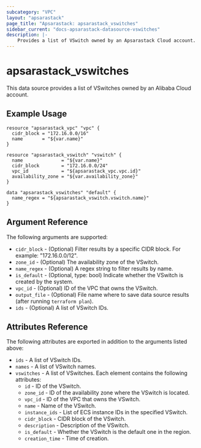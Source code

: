 ```yaml
---
subcategory: "VPC"
layout: "apsarastack"
page_title: "Apsarastack: apsarastack_vswitches"
sidebar_current: "docs-apsarastack-datasource-vswitches"
description: |-
    Provides a list of VSwitch owned by an Apsarastack Cloud account.
---
```


# apsarastack\_vswitches

This data source provides a list of VSwitches owned by an Alibaba Cloud account.

## Example Usage

```
resource "apsarastack_vpc" "vpc" {
  cidr_block = "172.16.0.0/16"
  name       = "${var.name}"
}

resource "apsarastack_vswitch" "vswitch" {
  name              = "${var.name}"
  cidr_block        = "172.16.0.0/24"
  vpc_id            = "${apsarastack_vpc.vpc.id}"
  availability_zone = "${var.availability_zone}"
}

data "apsarastack_vswitches" "default" {
  name_regex = "${apsarastack_vswitch.vswitch.name}"
}
```

## Argument Reference

The following arguments are supported:

* `cidr_block` - (Optional) Filter results by a specific CIDR block. For example: "172.16.0.0/12".
* `zone_id` - (Optional) The availability zone of the VSwitch.
* `name_regex` - (Optional) A regex string to filter results by name.
* `is_default` - (Optional, type: bool) Indicate whether the VSwitch is created by the system.
* `vpc_id` - (Optional) ID of the VPC that owns the VSwitch.
* `output_file` - (Optional) File name where to save data source results (after running `terraform plan`).
* `ids` - (Optional) A list of VSwitch IDs.

## Attributes Reference

The following attributes are exported in addition to the arguments listed above:

* `ids` - A list of VSwitch IDs.
* `names` - A list of VSwitch names.
* `vswitches` - A list of VSwitches. Each element contains the following attributes:
  * `id` - ID of the VSwitch.
  * `zone_id` - ID of the availability zone where the VSwitch is located.
  * `vpc_id` - ID of the VPC that owns the VSwitch.
  * `name` - Name of the VSwitch.
  * `instance_ids` - List of ECS instance IDs in the specified VSwitch.
  * `cidr_block` - CIDR block of the VSwitch.
  * `description` - Description of the VSwitch.
  * `is_default` - Whether the VSwitch is the default one in the region.
  * `creation_time` - Time of creation.
